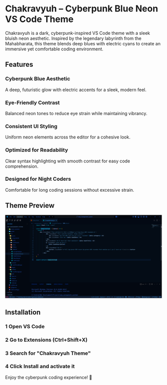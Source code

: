 # Chakravyuh – Cyberpunk Blue Neon VS Code Theme  

Chakravyuh is a dark, cyberpunk-inspired VS Code theme with a sleek bluish neon aesthetic. Inspired by the legendary labyrinth from the Mahabharata, this theme blends deep blues with electric cyans to create an immersive yet comfortable coding environment.  

## Features  

### Cyberpunk Blue Aesthetic  
A deep, futuristic glow with electric accents for a sleek, modern feel.  

### Eye-Friendly Contrast  
Balanced neon tones to reduce eye strain while maintaining vibrancy.  

### Consistent UI Styling  
Uniform neon elements across the editor for a cohesive look.  

### Optimized for Readability  
Clear syntax highlighting with smooth contrast for easy code comprehension.  

### Designed for Night Coders  
Comfortable for long coding sessions without excessive strain.  

## Theme Preview  

![Chakravyuh Theme - Preview](screenshots/Screenshot%202025-03-31%20192444.png)  

## Installation  

### 1 Open VS Code  
### 2️ Go to Extensions (Ctrl+Shift+X)  
### 3️ Search for "Chakravyuh Theme"  
### 4️ Click Install and activate it  

Enjoy the cyberpunk coding experience! 🚀  
